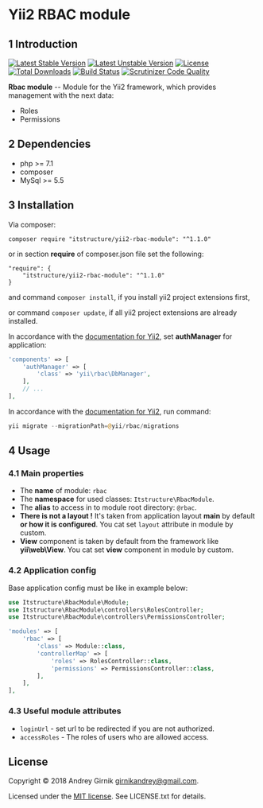 Yii2 RBAC module
==============

1 Introduction
----------------------------

[![Latest Stable Version](https://poser.pugx.org/itstructure/yii2-rbac-module/v/stable)](https://packagist.org/packages/itstructure/yii2-rbac-module)
[![Latest Unstable Version](https://poser.pugx.org/itstructure/yii2-rbac-module/v/unstable)](https://packagist.org/packages/itstructure/yii2-rbac-module)
[![License](https://poser.pugx.org/itstructure/yii2-rbac-module/license)](https://packagist.org/packages/itstructure/yii2-rbac-module)
[![Total Downloads](https://poser.pugx.org/itstructure/yii2-rbac-module/downloads)](https://packagist.org/packages/itstructure/yii2-rbac-module)
[![Build Status](https://scrutinizer-ci.com/g/itstructure/yii2-rbac-module/badges/build.png?b=master)](https://scrutinizer-ci.com/g/itstructure/yii2-rbac-module/build-status/master)
[![Scrutinizer Code Quality](https://scrutinizer-ci.com/g/itstructure/yii2-rbac-module/badges/quality-score.png?b=master)](https://scrutinizer-ci.com/g/itstructure/yii2-rbac-module/?branch=master)

**Rbac module** -- Module for the Yii2 framework, which provides management with the next data:
- Roles
- Permissions

2 Dependencies
----------------------------

- php >= 7.1
- composer
- MySql >= 5.5

3 Installation
----------------------------

Via composer:

```composer require "itstructure/yii2-rbac-module": "^1.1.0"```

or in section **require** of composer.json file set the following:
```
"require": {
    "itstructure/yii2-rbac-module": "^1.1.0"
}
```
and command ```composer install```, if you install yii2 project extensions first,

or command ```composer update```, if all yii2 project extensions are already installed.

In accordance with the [documentation for Yii2](http://www.yiiframework.com/doc-2.0/guide-security-authorization.html), set **authManager** for application:

```php
'components' => [
    'authManager' => [
        'class' => 'yii\rbac\DbManager',
    ],
    // ...
],
```

In accordance with the [documentation for Yii2](http://www.yiiframework.com/doc-2.0/guide-security-authorization.html), run command:

```php
yii migrate --migrationPath=@yii/rbac/migrations
```

4 Usage
----------------------------

### 4.1 Main properties

- The **name** of module: ```rbac```
- The **namespace** for used classes: ```Itstructure\RbacModule```.
- The **alias** to access in to module root directory: ```@rbac```.
- **There is not a layout !** It's taken from application layout **main** by default **or how it is 
configured**.
You cat set ```layout``` attribute in module by custom.
- **View** component is taken by default from the framework like **yii\web\View**. You cat set 
**view** component in module by custom.

### 4.2 Application config
Base application config must be like in example below:

```php
use Itstructure\RbacModule\Module;
use Itstructure\RbacModule\controllers\RolesController;
use Itstructure\RbacModule\controllers\PermissionsController;
```
```php
'modules' => [
    'rbac' => [
        'class' => Module::class,
        'controllerMap' => [
            'roles' => RolesController::class,
            'permissions' => PermissionsController::class,
        ],
    ],
],
```

### 4.3 Useful module attributes

- ```loginUrl``` - set url to be redirected if you are not authorized.
- ```accessRoles``` - The roles of users who are allowed access.

License
----------------------------

Copyright © 2018 Andrey Girnik girnikandrey@gmail.com.

Licensed under the [MIT license](http://opensource.org/licenses/MIT). See LICENSE.txt for details.
